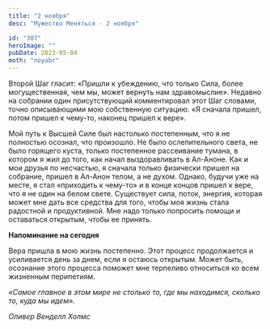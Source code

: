 ```yaml
---
title: "2 ноября"
desc: "Мужество Меняться - 2 ноября"

id: "307"
heroImage: ""
pubDate: 2023-05-04
moth: "noyabr"
---
```


Второй Шаг гласит: «Пришли к убеждению, что только Сила, более могущественная,
чем мы, может вернуть нам здравомыслие». Недавно на собрании один
присутствующий комментировал этот Шаг словами, точно описывающими мою
собственную ситуацию. «Я сначала пришел, потом пришел к чему-то, наконец
пришел к вере».

Мой путь к Высшей Силе был настолько постепенным, что я не полностью осознал,
что произошло. Не было ослепительного света, не было горящего куста, только
постепенное рассеивание тумана, в котором я жил до того, как начал
выздоравливать в Ал-Аноне. Как и мои друзья по несчастью, я сначала только
физически пришел на собрание, пришел в Ал-Анон телом, а не духом. Однако,
будучи уже на месте, я стал «приходить к чему-то» и в конце концов пришел к
вере, что я не один на белом свете. Существует сила, поток, энергия, которая
может мне дать все средства для того, чтобы моя жизнь стала радостной и
продуктивной. Мне надо только попросить помощи и оставаться открытым, чтобы ее
принять.

**Напоминание на сегодня**

Вера пришла в мою жизнь постепенно. Этот процесс продолжается и усиливается
день за днем, если я остаюсь открытым. Может быть, осознание этого процесса
поможет мне терпеливо относиться ко всем жизненным перипетиям.

_«Самое главное в этом мире не столько то, где мы находимся, сколько то, куда
мы идем»._

_Оливер Венделл Холмс_
